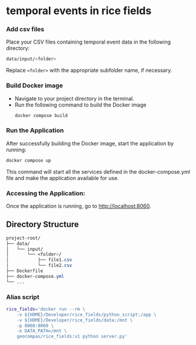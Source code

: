 # temporal events in rice fields


### Add csv files
Place your CSV files containing temporal event data in the following directory:
```bash
data/input/<folder>
```

Replace `<folder>` with the appropriate subfolder name, if necessary.

### Build Docker image

- Navigate to your project directory in the terminal.
- Run the following command to build the Docker image
    ```bash
    docker compose build
    ```

### Run the Application

After successfully building the Docker image, start the application by running:
```bash
docker compose up
```
This command will start all the services defined in the docker-compose.yml file and make the application available for use.

### Accessing the Application:

Once the application is running, go to [http://localhost:8060](http://localhost:8060).

## Directory Structure

```css
project-root/
├── data/
│   └── input/
│       └── <folder>/
│           ├── file1.csv
│           └── file2.csv
├── Dockerfile
├── docker-compose.yml
└── ...

```

### Alias script

```bash
rice_fields='docker run --rm \
    -v ${HOME}/Developer/rice_fields/python_script:/app \
    -v ${HOME}/Developer/rice_fields/data:/mnt \
    -p 8060:8060 \
    -e DATA_PATH=/mnt \
    geocompas/rice_fields:v1 python server.py'
```